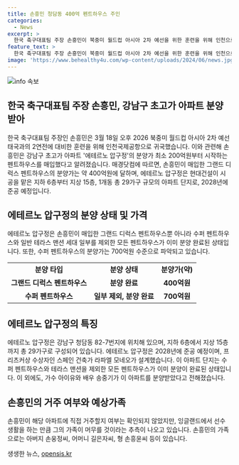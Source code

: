 ```yaml
---
title: 손흥민 청담동 400억 펜트하우스 주인
categories:
  - News
excerpt: >
  한국 축구대표팀 주장 손흥민이 북중미 월드컵 아시아 2차 예선을 위한 훈련을 위해 인천으로 귀국했다. 또한, 강남구 청담동의 에테르노 압구정 펜트하우스를 매입한 것으로 알려졌는데, 분양가는 약 400억원으로 추정된다. 현대건설이 시공을 맡아 2028년에 준공 예정이며, 스페인 건축가 라파엘 모네오가 설계한 아파트로, 아이유, 송중기 등이 이미 분양받았다. 해당 아파트에 손흥민의 직접 거주 여부는 확인되지 않았다.
feature_text: >
  한국 축구대표팀 주장 손흥민이 북중미 월드컵 아시아 2차 예선을 위한 훈련을 위해 인천으로 귀국했다. 또한, 강남구 청담동의 에테르노 압구정 펜트하우스를 매입한 것으로 알려졌는데, 분양가는 약 400억원으로 추정된다. 현대건설이 시공을 맡아 2028년에 준공 예정이며, 스페인 건축가 라파엘 모네오가 설계한 아파트로, 아이유, 송중기 등이 이미 분양받았다. 해당 아파트에 손흥민의 직접 거주 여부는 확인되지 않았다.
image: 'https://www.behealthy4u.com/wp-content/uploads/2024/06/news.jpg'
---
```


<p><img src="https://www.behealthy4u.com/wp-content/uploads/2024/06/news.jpg" alt="info 속보" /></p>

<h2 data-ke-size="size26">한국 축구대표팀 주장 손흥민, 강남구 초고가 아파트 분양받아</h2>

<p data-ke-size="size16">한국 축구대표팀 주장인 손흥민은 3월 18일 오후 2026 북중미 월드컵 아시아 2차 예선 태국과의 2연전에 대비한 훈련을 위해 인천국제공항으로 귀국했습니다. 이와 관련해 손흥민은 강남구 초고가 아파트 '에테르노 압구정'의 분양가 최소 200억원부터 시작하는 펜트하우스를 매입했다고 알려졌습니다. 매경닷컴에 따르면, 손흥민이 매입한 그랜드 디럭스 펜트하우스의 분양가는 약 400억원에 달하며, 에테르노 압구정은 현대건설이 시공을 맡은 지하 6층부터 지상 15층, 1개동 총 29가구 규모의 아파트 단지로, 2028년에 준공 예정입니다.</p>

<h2 data-ke-size="size26">에테르노 압구정의 분양 상태 및 가격</h2>

<p data-ke-size="size16">에테르노 압구정은 손흥민이 매입한 그랜드 디럭스 펜트하우스뿐 아니라 수퍼 펜트하우스와 일반 테라스 맨션 세대 일부를 제외한 모든 펜트하우스가 이미 분양 완료된 상태입니다. 또한, 수퍼 펜트하우스의 분양가는 700억원 수준으로 파악되고 있습니다.</p>

<table>
    <tbody>
        <tr>
            <td style="text-align: center; height: 17px;"><b>분양 타입</b></td>
            <td style="text-align: center; height: 17px;"><b>분양 상태</b></td>
            <td style="text-align: center; height: 17px;"><b>분양가(약)</b></td>
        </tr>
        <tr>
            <td style="text-align: center; height: 17px;"><b>그랜드 디럭스 펜트하우스</b></td>
            <td style="text-align: center; height: 17px;"><b>분양 완료</b></td>
            <td style="text-align: center; height: 17px;"><b>400억원</b></td>
        </tr>
        <tr>
            <td style="text-align: center; height: 17px;"><b>수퍼 펜트하우스</b></td>
            <td style="text-align: center; height: 17px;"><b>일부 제외, 분양 완료</b></td>
            <td style="text-align: center; height: 17px;"><b>700억원</b></td>
        </tr>
    </tbody>
</table>

<h2 data-ke-size="size26">에테르노 압구정의 특징</h2>

<p data-ke-size="size16">에테르노 압구정은 강남구 청담동 82-7번지에 위치해 있으며, 지하 6층에서 지상 15층까지 총 29가구로 구성되어 있습니다. 에테르노 압구정은 2028년에 준공 예정이며, 프리츠커상 수상자인 스페인 건축가 라파엘 모네오가 설계했습니다. 이 아파트 단지는 수퍼 펜트하우스와 테라스 맨션을 제외한 모든 펜트하우스가 이미 분양이 완료된 상태입니다. 이 외에도, 가수 아이유와 배우 송중기가 이 아파트를 분양받았다고 전해졌습니다.</p>

<h2 data-ke-size="size26">손흥민의 거주 여부와 예상가족</h2>

<p data-ke-size="size16">손흥민이 해당 아파트에 직접 거주할지 여부는 확인되지 않았지만, 잉글랜드에서 선수 생활을 하는 만큼 그의 가족이 머무를 것이라는 추측이 나오고 있습니다. 손흥민의 가족으로는 아버지 손웅정씨, 어머니 길은자씨, 형 손흥윤씨 등이 있습니다.</p>
생생한 뉴스, <a href="https://opensis.kr" rel="dofollow">opensis.kr</a>


